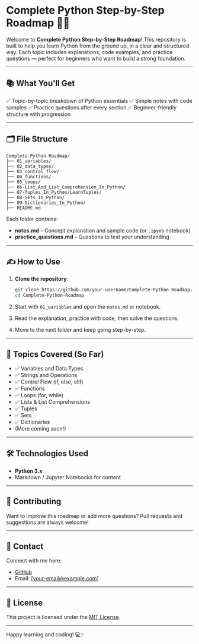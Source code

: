 # Complete Python Step-by-Step Roadmap 🐍📘

Welcome to **Complete Python Step-by-Step Roadmap**! This repository is built to help you learn Python from the ground up, in a clear and structured way. Each topic includes explanations, code examples, and practice questions — perfect for beginners who want to build a strong foundation.

---

## 📚 What You'll Get

✅ Topic-by-topic breakdown of Python essentials
✅ Simple notes with code samples
✅ Practice questions after every section
✅ Beginner-friendly structure with progression

---

## 🗂️ File Structure

```
Complete-Python-Roadmap/
├── 01_variables/
├── 02_data_types/
├── 03_control_flow/
├── 04_functions/
├── 05_loops/
├── 06-List_And_List_Comprehension_In_Python/
├── 07-Tuples_In_Python/LearnTuples/
├── 08-Sets_In_Python/
├── 09-Dictionaries_In_Python/
├── README.md
```

Each folder contains:

* **notes.md** – Concept explanation and sample code (or `.ipynb` notebook)
* **practice\_questions.md** – Questions to test your understanding

---

## ✍️ How to Use

1. **Clone the repository**:

   ```bash
   git clone https://github.com/your-username/Complete-Python-Roadmap.git
   cd Complete-Python-Roadmap
   ```

2. Start with `01_variables` and open the `notes.md` or notebook.

3. Read the explanation, practice with code, then solve the questions.

4. Move to the next folder and keep going step-by-step.

---

## 🧠 Topics Covered (So Far)

* ✅ Variables and Data Types
* ✅ Strings and Operations
* ✅ Control Flow (if, else, elif)
* ✅ Functions
* ✅ Loops (for, while)
* ✅ Lists & List Comprehensions
* ✅ Tuples
* ✅ Sets
* ✅ Dictionaries
* (More coming soon!)

---

## 🛠️ Technologies Used

* **Python 3.x**
* Markdown / Jupyter Notebooks for content

---

## 🤝 Contributing

Want to improve this roadmap or add more questions? Pull requests and suggestions are always welcome!

---

## 📧 Contact

Connect with me here:

* [GitHub](https://github.com/your-username)
* Email: \[[your-email@example.com](mailto:your-email@example.com)]

---

## 📜 License

This project is licensed under the [MIT License](LICENSE).

---

Happy learning and coding! 💻✨
